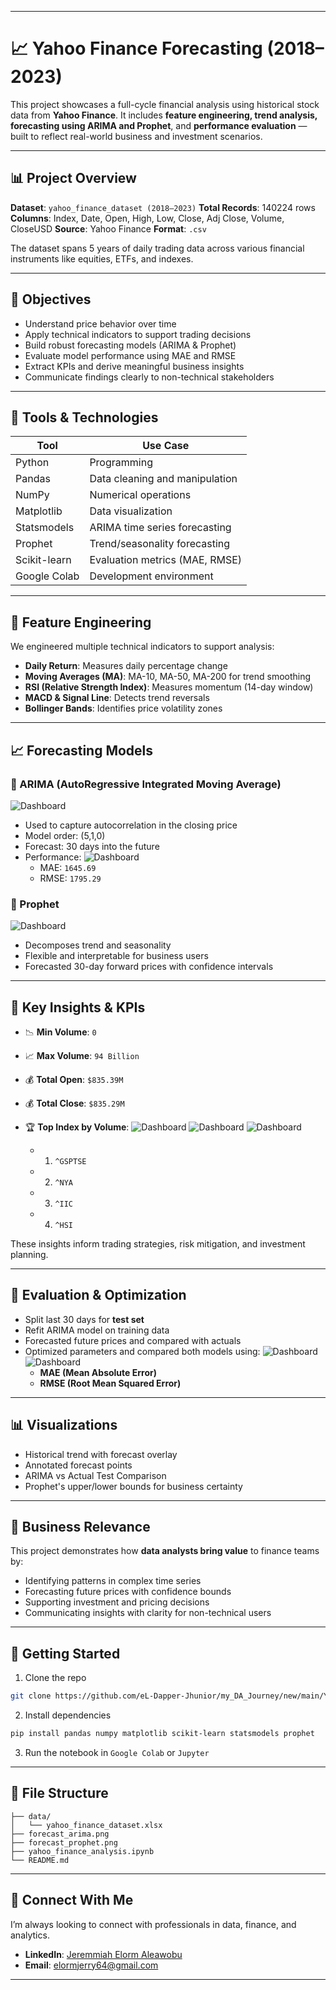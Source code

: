 
---

# 📈 Yahoo Finance Forecasting (2018–2023)

This project showcases a full-cycle financial analysis using historical stock data from **Yahoo Finance**. It includes **feature engineering, trend analysis, forecasting using ARIMA and Prophet**, and **performance evaluation** — built to reflect real-world business and investment scenarios.

---

## 📊 Project Overview

**Dataset**: `yahoo_finance_dataset (2018–2023)`
**Total Records**: 140224 rows
**Columns**: Index, Date, Open, High, Low, Close, Adj Close, Volume, CloseUSD
**Source**: Yahoo Finance
**Format**: `.csv`

The dataset spans 5 years of daily trading data across various financial instruments like equities, ETFs, and indexes.

---

## 🎯 Objectives

* Understand price behavior over time
* Apply technical indicators to support trading decisions
* Build robust forecasting models (ARIMA & Prophet)
* Evaluate model performance using MAE and RMSE
* Extract KPIs and derive meaningful business insights
* Communicate findings clearly to non-technical stakeholders

---

## 🔧 Tools & Technologies

| Tool         | Use Case                       |
| ------------ | ------------------------------ |
| Python       | Programming                    |
| Pandas       | Data cleaning and manipulation |
| NumPy        | Numerical operations           |
| Matplotlib   | Data visualization             |
| Statsmodels  | ARIMA time series forecasting  |
| Prophet      | Trend/seasonality forecasting  |
| Scikit-learn | Evaluation metrics (MAE, RMSE) |
| Google Colab | Development environment        |

---

## 🧠 Feature Engineering

We engineered multiple technical indicators to support analysis:

* **Daily Return**: Measures daily percentage change
* **Moving Averages (MA)**: MA-10, MA-50, MA-200 for trend smoothing
* **RSI (Relative Strength Index)**: Measures momentum (14-day window)
* **MACD & Signal Line**: Detects trend reversals
* **Bollinger Bands**: Identifies price volatility zones

---

## 📈 Forecasting Models

### 🔷 ARIMA (AutoRegressive Integrated Moving Average)
![Dashboard](https://github.com/eL-Dapper-Jhunior/my_DA_Journey/blob/main/Yahoo_Finance/stock%20price%20arima.png)
* Used to capture autocorrelation in the closing price
* Model order: (5,1,0)
* Forecast: 30 days into the future
* Performance:
![Dashboard](https://github.com/eL-Dapper-Jhunior/my_DA_Journey/blob/main/Yahoo_Finance/Screenshot%20(179).png)
  * MAE: `1645.69`
  * RMSE: `1795.29`

### 🔮 Prophet
![Dashboard](https://github.com/eL-Dapper-Jhunior/my_DA_Journey/blob/main/Yahoo_Finance/prophet%20forecast.png)
* Decomposes trend and seasonality
* Flexible and interpretable for business users
* Forecasted 30-day forward prices with confidence intervals

---

## 📌 Key Insights & KPIs

* 📉 **Min Volume**: `0`
* 📈 **Max Volume**: `94 Billion`
* 💰 **Total Open**: `$835.39M`
* 💰 **Total Close**: `$835.29M`
* 🏆 **Top Index by Volume**:
![Dashboard](https://github.com/eL-Dapper-Jhunior/my_DA_Journey/blob/main/Yahoo_Finance/Screenshot%20(180).png)
![Dashboard](https://github.com/eL-Dapper-Jhunior/my_DA_Journey/blob/main/Yahoo_Finance/Screenshot%20(182).png)
![Dashboard](https://github.com/eL-Dapper-Jhunior/my_DA_Journey/blob/main/Yahoo_Finance/Screenshot%20(181).png)

  * 1. `^GSPTSE`
  * 2. `^NYA`
  * 3. `^IIC`
  * 4. `^HSI`

These insights inform trading strategies, risk mitigation, and investment planning.

---

## 🧪 Evaluation & Optimization

* Split last 30 days for **test set**
* Refit ARIMA model on training data
* Forecasted future prices and compared with actuals
* Optimized parameters and compared both models using:
![Dashboard](https://github.com/eL-Dapper-Jhunior/my_DA_Journey/blob/main/Yahoo_Finance/stock%20forecast%20optimization.png)
![Dashboard](https://github.com/eL-Dapper-Jhunior/my_DA_Journey/blob/main/Yahoo_Finance/prophet%20in%20break_downs.png)
  * **MAE (Mean Absolute Error)**
  * **RMSE (Root Mean Squared Error)**

---

## 📊 Visualizations

* Historical trend with forecast overlay
* Annotated forecast points
* ARIMA vs Actual Test Comparison
* Prophet's upper/lower bounds for business certainty

---

## 💼 Business Relevance

This project demonstrates how **data analysts bring value** to finance teams by:

* Identifying patterns in complex time series
* Forecasting future prices with confidence bounds
* Supporting investment and pricing decisions
* Communicating insights with clarity for non-technical users

---

## 🚀 Getting Started

1. Clone the repo

```bash
git clone https://github.com/eL-Dapper-Jhunior/my_DA_Journey/new/main/Yahoo_Finance.git
```

2. Install dependencies

```bash
pip install pandas numpy matplotlib scikit-learn statsmodels prophet
```

3. Run the notebook in `Google Colab` or `Jupyter`

---

## 📁 File Structure

```
├── data/
│   └── yahoo_finance_dataset.xlsx
├── forecast_arima.png
├── forecast_prophet.png
├── yahoo_finance_analysis.ipynb
└── README.md
```

---

## 🤝 Connect With Me

I’m always looking to connect with professionals in data, finance, and analytics.

* **LinkedIn**: [Jeremmiah Elorm Aleawobu](https://el-dapper-jhunior.github.io/consult_jeremiah.github.io/www.linkedin.com/in/jeremiah-elorm-aleawobu-b04439193)
* **Email**: [elormjerry64@gmail.com](mailto:elormjerry64@gmail.com)


---


